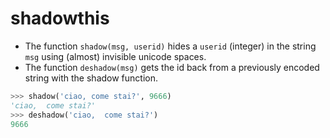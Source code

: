 # shadowthis

- The function `shadow(msg, userid)` hides a `userid` (integer) in the string `msg` using (almost) invisible unicode spaces.
- The function `deshadow(msg)` gets the id back from a previously encoded string with the shadow function.

```python
>>> shadow('ciao, come stai?', 9666)
'ciao, ​﻿﻿​﻿​​​﻿﻿ come stai?'
>>> deshadow('ciao, ​﻿﻿​﻿​​​﻿﻿ come stai?')
9666
```
